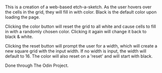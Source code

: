 This is a creation of a web-based etch-a-sketch.  As the user hovers over the
cells in the grid, they will fill in with color.  Black is the default color
upon loading the page.

Clicking the color button will reset the grid to all white and cause cells to fill in 
with a randomly chosen color. Clicking it again will change it back to black & white.

Clicking the reset button will prompt the user for a width, which will create a new 
square grid with the input width. If no width is input, the width will default to 16.
The color will also reset on a 'reset' and will start with black.

Done through The Odin Project.